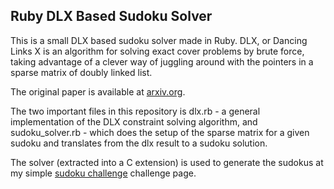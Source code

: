 Ruby DLX Based Sudoku Solver
----------------------------

This is a small DLX based sudoku solver made in Ruby. DLX, or Dancing Links X is an algorithm for solving exact cover problems by brute force, taking advantage of a clever way of juggling around with the pointers in a sparse matrix of doubly linked list.

The original paper is available at [arxiv.org](http://lanl.arxiv.org/pdf/cs/0011047).

The two important files in this repository is dlx.rb - a general implementation of the DLX constraint solving algorithm, and sudoku_solver.rb - which does the setup of the sparse matrix for a given sudoku and translates from the dlx result to a sudoku solution.

The solver (extracted into a C extension) is used to generate the sudokus at my simple [sudoku challenge](http://sudoku.mathias-biilmann.net) challenge page.
